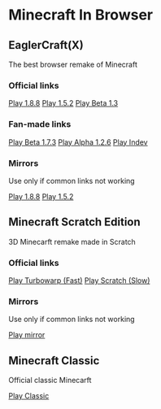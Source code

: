 # Minecraft In Browser

## EaglerCraft(X)
The best browser remake of Minecraft
### Official links
[Play 1.8.8](https://eaglercraft.com/mc/1.8.8/) [Play 1.5.2](https://eaglercraft.com/mc/1.5.2/) [Play Beta 1.3](https://eaglercraft.com/mc/b1.3/)
### Fan-made links
[Play Beta 1.7.3](https://eaglercraft.com/mc/b1.7.3/) [Play Alpha 1.2.6](https://eaglercraft.com/mc/a1.2.6/) [Play Indev](https://eaglercraft.com/mc/indev/)
### Mirrors
Use only if common links not working

[Play 1.8.8](https://mess.eu.org/1.8.8/) [Play 1.5.2](https://mess.eu.org/1.5.2/)

## Minecraft Scratch Edition
3D Minecarft remake made in Scratch
### Official links
[Play Turbowarp (Fast)](https://turbowarp.org/908626779) [Play Scratch (Slow)](https://scratch.mit.edu/projects/908626779/)
### Mirrors
Use only if common links not working

[Play mirror](https://eaglercraft.com/mc/scratch/)

## Minecraft Classic
Official classic Minecarft

[Play Classic](https://classic.minecraft.net/)
